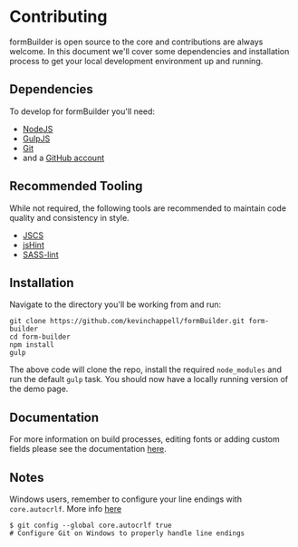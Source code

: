 # Contributing

formBuilder is open source to the core and contributions are always welcome. In this document we'll cover some dependencies and installation process to get your local development environment up and running.

## Dependencies
To develop for formBuilder you'll need:

- [NodeJS](https://nodejs.org)
- [GulpJS](http://gulpjs.com/)
- [Git](https://git-scm.com/)
- and a [GitHub account](https://github.com/)

## Recommended Tooling
While not required, the following tools are recommended to maintain code quality and consistency in style.

- [JSCS](http://jscs.info/)
- [jsHint](http://jshint.com/)
- [SASS-lint](https://www.npmjs.com/package/sass-lint)

## Installation

Navigate to the directory you'll be working from and run:
```
git clone https://github.com/kevinchappell/formBuilder.git form-builder
cd form-builder
npm install
gulp
```

The above code will clone the repo, install the required `node_modules` and run the default `gulp` task. You should now have a locally running version of the demo page.

## Documentation
For more information on build processes, editing fonts or adding custom fields please see the documentation [here](http://formbuilder.readthedocs.org/en/latest/).

## Notes
Windows users, remember to configure your line endings with `core.autocrlf`. More info [here](https://help.github.com/articles/dealing-with-line-endings/#platform-windows)
```
$ git config --global core.autocrlf true
# Configure Git on Windows to properly handle line endings
```
